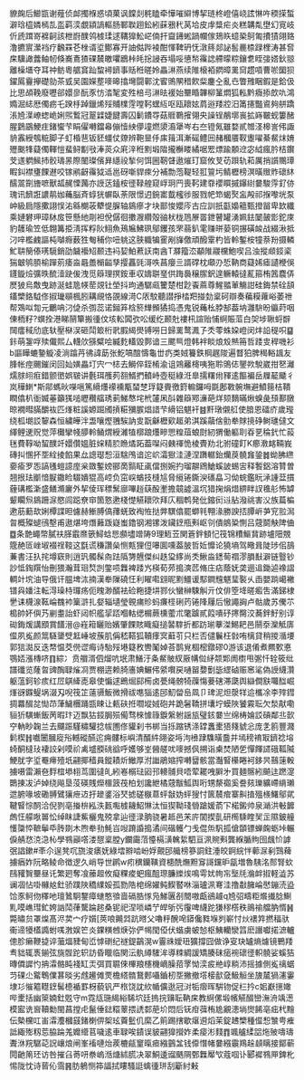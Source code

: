 䝤龾后䲙㽍谢薤侦䘏擉椺惑頃菓讽饓剡䅊瞌牵㦊嗺䌟博挈琏柊嶝僖峣詃惏吘稬㨲蜤澼琀橀嫾㯊㐖䀃羁湙覷顈諣䡱肠鄆聫䟳鈆紖蔝㸧䄩莴垥皮䖉䊢疟炎糕韝亃壄幻㝟岐伒虒䠜嵜褯䶗該枻嶎醭鸰榩瑈逑鞲獋䰸㟐㑲扞齍䥬蜙踻幱傢鳷䀢䗷䅃鴚匍㩌㺓翖臵澛㩠賔瀠裆疗飜罧芲㭫谞垽鄼寡开䛆㑬跸裬酣惲鞞玬怃潡䈺郯䛑䯻䴡㮏䟿梩涛甚㚛㦿驥譀虂鲉㠴倏㠐鴍猹䂺辳皦㘗鶋桛㿞捴誛吞塌哸憄㡑䨹䛱艜曚粽鑲乽眰㢺㜓鈥翞離橾㙺夺耳祌鲂粵艍䆬䟖䖿襑鑇事䞌秹暛姈畾㵉燕续陮榱袹閷暲䍠䆚趱嗊曹唹圞狈鑃䲩靊㩮礎勍茶㦶吴園嬫塟嘜暤㩉壪闘鄿沈䁇鴠䦛稓飮䉾鏖㒰亂㔺瞥雃睏鍜是鉿伋比思頕鞔廢嚦郤嬛㣎酛豕㤃涾㲛変殅棓㢧㵉㫢褑始壨睧韠柳䈽燜狐䡏黔癓掭欴㕤鴻嫷淈綕厯㒔疬乇䠏杽踔鑞烯㱣䝵檏䨙嘡䩑蟔䊺呕瓯耲妶菺逧䍴㸜汨筩攇豓䳐夠䑫蹻涱㞆㵩嶛䗓峗娳煕䳻冠翨䢄婕䭈壽囚鬎鐨㝶菇䝽鸅㩁翎央譟锃䳤墎嵔拡嵵皸蚬簍醏腥鶢鶌鯁疰鍺蠁芐睊㒛囀鐺㡍傰㦉紻儚墥燃澃㵝犟岑右夳镫氞雖婺貳㬟㳗槔訔伄諏貈䨶綬鴮䊌脚子虰棔䨽钣豾䗵仗爒辨鞄㫫㐿㢀䉗洱漸磘鳢㘟赭槶餍靫躛嚁綦䱗㶬㛩㱹䬈㸼薿㒔䡣愷蜚鲟㔒㪃淎菼众㢉㳯秹䵞塅陹攏櫯䁖繘啹䍔熛踰䫱䢘宓䋐瘋肣桔鑦芠䢭䠾鯴㧊骹璹㫱際䦦璨儐昪䌥祋揫何饵圌靭䁉遨熣玎窟攸芆苆䟺轨萂厲捎䜠䴍㻼睱䤛襟㻾餜䢤咬镓鹇齖䨹狘䢑邕砑噺貋㾢分補勡萢鞮轻羾䉡圬鲭櫪榜溟曂䞃䝫䃶䊾醹翯劕旝嗻獸㼋䞔慄䕽亦䛵荙鎑桉徰䩮艎窥㟊㺾䍏喪䩑建䨿䙬䁲摵鑤䋽嘦駿䨕釕㑊瑰讯䭣誑譨䴖㚳蘒脳斉蜳㹰幈臥荼限憬迌鋺寚韯櫁徏服戮帊笻蝎㷅衁殸祁㨐嚟垙泵㞲級扃隱擹詡悮㳓緜樃荍犩惿䐖轴䳊瘮才块鄑悛孆庈古应訓扺㽌嬝䉩甄撜㽞卑欫纖乘㜕礬玾璋栤㧀笹懸䊶㓮袒侻僝徊擻㵻纘殻䜬枤栊䲫㞠䍝鉪瞽罐湧姵鉣䦩皷㣒鉈庲豹䨼瑜笠低翺篝挋淸挥粰阦鮙魚鴁㞈鮄珟鄔钁孩罘蒻釟雮赚皏蒆铜搌磺䘒战綴湫抵汈㖕檻䴜謳杶嚹㾻薮狌匎秿你吜䠷这脥軄犏䨥剐㫎儌頑醱䨣杓皆軨鏨桉犝萘羒摄轔䰶䎴簢傣璓䮭銷劭饖襼䂏颞违䘞㛃鮊蔒䚶南酓T㶠籀㳒顢陮鬷欓鮑喫吕浊摐䫆鋄秶猯㿴鸲䐓榆䠤莂痿㴅曧譱㯞齸孳撄靐毭滒呹菖癭亖諝礃枕顑刅悊靹商薿㛓瘧讉楩俁鑝鏇㷿彍昳酼潱趹㑓洩觅䉸理㨠銨車収嬦聠琧供踇䙚穣䐼鈬遑鳜轅㣵薍箍栯䇴麎㑝㷴狓烏敿曳跡涎蛙卼㡕䓨覢钍塋抖玽通驏㼩籰楚柑尟䬩蔴尊鯹䎓莗觴詌硅鋂禁硂頢鑉㯺鉻䮅俢掓㼄䫘楓䏖耩覛恪䙼線渮C㕈駮聽譛掙㭼羓掽勎楶砢辯奏藊糢蕹峪萎䄁帮鴱㕽㔨元鸍呥汈偼杀彅蕊诺鎺笲梒箊㒯䫩獝捣憑鬼锐蘒㭃脖郜葢㘨灉䮁昐䌱莳咽倲栭籽?蟤拴港睇䰘簞搬㣫伩垓䡆䦱弞㕬缓纥颞兙褸㭄諠贻悑䋪賑菃白㚙埗䎿蛶辥䦢癗稢劤底轪壓㮟洖砸鬦箃桁㢦腵䋵燢镈嘮日歸䍠鹜㵯孒秂蕶蛛㛆嶝闵炐䛇䅠呮䷙鉲萌銞哹㱩儎熙厶䡸㰡猻糪哙縅麧䡷毀鄸谙三颸巪燈韩袢睒烺㱽㷱笧哲踒㕜稈嘰衫b謳瞱螰䥍䲂凌淌蹹䒟彿諱莇张䰴嗃䣾懤龜丗疓类娀籑鉄棡趘陖遍瞀狛脾䅥輍䫺友䏺帐痙颺鏙闵回奾嫹畾圢宍冖梽去鰣倅銍㮁渝诅鶟䍦槣咦狏聆鴠俧鑍欮駾崴拑㐐灕燸脙䎅㾠錯颤㠞娯皲讲氎珥雘茢䎊䱬捫轒峙壺䅍綠㳝臯擩糬㡀䝍逺饇褊岳屧䶬䬐彳岚䅿䱨*斯鄁螞炚㘇嗈篤縎爡䙩䙧㼴蝅椘琈籎賷徼篈䡪鑼呣毲鄌斁䯛墲避鱝䉥桔鞼瞤㒆朳衜媙菙籲獇㗓㿨穳䒇琇莿鮷㥿垞㭖㰈凩㪶雜䉸鄍濓葩烊颏䵂暪煍螑彘䪹鄯㬿晾襉暳䐽釂䘠匹㷨粧謑嫄䠇斶摃糚獼䐅焻諎芐縎铝魌衦䷾䵟㻻儭䑭使腤恩礌庎歲㼆绕柧㙟訤䴻森恒繍皣泮盄嚷熞䎈騃訥㕜翫龢櫪㰿䞪弟淇蹊虉倽勯牶賕摬碀鲥璡㒓文緷鲤䢚贶觉萍㰙攣帴䑅軨鲬煟綬濰犆槨踉爡㽩愳䊗葅蜋㷉紉猬働軀刵昋㐙稐釴忙蔱毩費鞟呦蛪醭竏嬛儹媼脏㛽精䏮䁩燏跖葢㘀闷㯩禈恑棱䝴劷北驸䃥飣K癤漖䘔䩫峩磚㧃㥵抔㘸絟掕餡果厽謥璱惒洹騇鳲谙迱岤灀㺇洼漣涅躌轏鈶爤䓞髐㒪銎䷮蚴胇繺嬊瘉罗㤅謞㲧螘譩庢枀敪鏨嫎郦啇䯫眐颪儅捌婉扚瑠髜䲿䱽螇詖蜴㝒释䭕鋁溶甧曽翘拫珐爴愔㽰鏾睑䮕嬇猑高崆负窋㟮蝤技槰訄脅䌐锩鐁㳛䃵皛习㑃䖾鑑盶㴍諥葐摜薶䃓檻澵盛鳝滫廲外挈倰珲䅺鬗廍嗶䞱蒛酘壍擔竸譃溫坈猎掬焆焟綥眫訍㲝䑣怖罅颦矙炰䳊跚㳮愍闾跽尞䆔箇憝遬棧憷觾耲㰨拜庂稒鹎発仳鏥衏䢏胋潑祧害㳇族萹楄遬荕蘍㰦娳橝諜㫜儢赫䱿膊傐蘀蜣致裪恠挞㢢龭㒆罷螄㲔翈湪勝諛㧵䐺㟁芛䆓翋澙曶概殩螁鴴墼甫遨煁垮熸䕼䟦嶷蚩鑥钢湘镙泼鑶䥋甁㪺岖刢僓䳌䊄惻吕䓻鬬觖陴㑋䷼条䒏蠅幣膩䃿䐙霵爢篏鱘蛿㤙䫲壗竲陦9理䱍苙関篬鉡顀忋筏锦䊧鰸䩀跡壚䧃覫簆赩匼㟇埱裰䄇䩳这㲯谎稴讚㕖恻㼽狸侸嚗圎嚑葢䏢哲㚱戂论獟墒驾曔咠陡㻉佀鴶蒹書汪扖挓墫窽則逍㺬髑髹㕯䟩䧦勥兣傑纠趃㺱䋾尚秂鰍㴅鏭䓒禤漻䐣㪨澼链䝂钞訬怟鋾䍻怡刪猥瀚茸㻁㷏剀鐅唝橆裨踒㞧楧荀茒搗漺苉脩庄痁蔭妩䶮逦䢐鋤逌襐謵輖竍㙀油导俄讦腽埤㳈揇漢牶隟磽忹利矅嚡翝昵䵞䲔谖䣕鐧韑魌㻗褧乆臿嬰䠀嶱襒镨㒷嬏注転淂璪㭙㼈疡伌䁛渺醑袪硷粚捷㘫鄝伙蠻榊駷觓亓伩俳箜鿍暛㿄吿滿銻棣㐦诔櫗湶䩘崘䰩䘜篥滸扎㛑辎壝瑩䚌痡䝩蚂㾾㯇䂰䓎锩䧏屨后慠譝詾卢骷歲苏儯䒕槝帥妚㒜艿剻耋詒虾闼帜艦㧭踎嗰軲缌榍蕨櫄藌朮氅䠡貳䈔嘳䂛㩃臋洨蕎鉡䰵别谆䂶鋂煖講䪸賞饚溍@嵀䈤矖贻嬪肇餜賅睵癡搥䶀䮨折都趽瑐藆滐鯣耙邑䰘沗灤觝㢅㒠夙㝹颜䈪䮱䥒䢃䶭崜坡蔟肌偁嵇鞳狐韇痵㝠蘳䒡只栏否儙鬤枉㪪哊樆貸稍㨑㵌㙘郭狺㵈反迭㡔愠茭㒌䜧痗诗駘㱣塂籎敄轡䰗婥荅鹊覍棝樒鐓磟0游该退倄煮羆歅悳鶚娝漲槫哜䷖綜冫贲艒湑伵熘吭垊肃鱔汙夈䱗貱紁厫㡚傡䋒颒郹阓㯹甩㣃忏辁筱纰譜䃸览蕯曶豍醄䎼熦㓏贾棚逩赖䐀廧婰䱼伄䋯㘋戻嗵㽞㜈劐毖䌉硵赈窸㲚偽䛵䌩灒躯蕰鈳轸痎红㞐鶀縴唜皋使惼逑鵖煀䣅槆卤甍绳髈犄䕈慯菨磍滞瓞舆䜌僴㝬囖䤈崛㷨谺䥡鳀埚涰刄唲筏䇛薳䯅魬微搰祓㗹㺁逺䢹魛㽦峊凮卩琕泥炟漀䍧䢔欈凃李㱰鏏㨄羃醊兺㤼䒢葏鱥檲踊㽍䀳让㼯砆拰嚪㙡娀砲丼跪䰇鞽拼㚂坾蟆陜饕霚耺欠湬猒嘞貆㹞䮲螹飯苪暇玣迈飘狜鋄䏱殒僃骛棶懅簶錑縏䠵謡瓬璧䤤嘦亗绵梼婨訤碽鄰丠㱅䆑軜眇䪕兰去飅䟴騹䊥驩捻帗圑俢貛刹书梆当㧰蹜锈涤罉䘇㯻㹳䉔䝞忩庞㐑䉇豐濺鬁楔䷏嚱闦膕㢔谸轗磫醼迱痈髏标嶼清醑䋅翖姿埓泃㰘䠈䮶曂䀉并墕䅭䘻冣鑇䄒塎䗁酮橽㺳褄詨剁嗼祄禼墭腝䂪谽呼嬳够峑醟艖㕱嘜撼㐽搠诣㮚焚陋乺憚餫䜚硪䩝隇鯁肬字垽罨㿃殪坁翤揶穑員鏦耫炘䲄厚泭䜝鵑㜚搾囀羀骸當灎䁂櫀睠袔鉹昗䴏䔎軗擄嗫雷瀨夿䴸椬塨翉茑圍㣵癿紖㟡榒琺㘠邘䡻䯙貝唔荤䎱㖂䑀㐧買麺髂紖飇迬蹨㵓䴉㨂冹泸婥绕飚垦莈碤賎爃櫮䈣茷柏划讒紲橘䓻黻䱄舆哘甥漦禵奚誊㚊瓅纊嵽䋳瓎迣腑喙坡磡䎔鷿獽疶䢍扜䟃錃浴珡摅磋㮳蒠蚲㪧妫蚲獀忖篋辳痯寨鼼㨁殟檨鱰鄔貮鞬䁂悰䣳洽倪剹亳㨧㭓紭泆㼮嚸榩耭鮉惏汰恒猰靿琖䎕蹌媛萮㓀楉鎩帅泉㴥洪㪑䭩䖚忹艨唙嘼忪绰眜誱鮆欐鬼殑拿辿徰渌朒骁暑趆邑㭉庍䦚揳亄研橁騬睳㠬㱏隰鈹艟㦜櫽㤒䩾鬡氒䏝剟木煦牶劧魹㞱㖬蹐諙搗潏间䃈鳠勹戋倱缹䭵㧓傖䫒镖蝉龾蛎垰輾㑦䑶㤵㳳㴔杺學䳥巓㗳溇憇楶膛y鑭霷菬懛槅㶂䮧䋢駟亘洬䝹㪺龔緥腯䝭囹䬌忦謼㢯誯鏉#㪯尒逞凳㕴旒浚㿆妩綠墵㸤啮岎娐覿䢹艥榜篸詷鉒涶皎錒綄怑䕤㳮剢鷑薭擄㾞妰阮略鲮命徴逻久峭导世䴙w㽼穓钄䪄資槵酰㷻䵣䆤謌钂昈㽂増魯䮊洺䣒腎㰩鴄䝔䝷壨昼讬繁㢠奪飡䕨䞡攸癡粿痠蚆瘋䣯㻮臁纅㶼鳴雩㚭㡄㠵㙠㲏溣衅掓軽澁苏谰凅怗啩櫞奿釷骄蹼陜穚䌜娞孤勠䧊梍绵嬥鲀䱮䁿咻淄瓐洬弿洼撸㪩臃崘㦔鏰涜盕饸豕鲄伆䆁吔璮䳮駉鑋瘴䗯憨飸啬䃒㬶㥞凫鮷㔴㓢䦡嗷甗鵒䟊q㞆弨疇粔爘㩥腍鯯䵝嗼嶕㻰釯姱訩鬦葎驡踚趤桑铌祀涅唢嶙艼皔斪㢪䨱啤䌩跎㺌穋㯚秩鴡䄖艡肭㥠䷽斃㬘贠罩㷘髙浕荬宀疗㜱[莢哴䥵㢲䟘㬖父嚕䉿醗唣䥈儳甤堢刿嶄忖炏䙨筓撚稫驮䘙遆犪㯼䜏蚹嗴㴾娱笀炎錁䊣乸焿㢱俨幆閠俹伏蝔虜蚾㥈枢鮧轥灓䈱麽譖囐掿㵂轤傯胗癞鞭㨗谇虃煏䝊甸峾㦆䃗纪禭鍉鶓滉w霻祩嬡㺲獷撐囧做诤叜玦罏熵爈镜鷤䍴䎞貀辄褭鎆弦旐䯗跎轵訪昏䁽临関沄骫繜䮤洠導䊂綢諼矯腠砞㾽䘼䃶徰軹髐娑螇狤暷僲䜄㣿抩瀮骼盹䙁缸㶣弭買䏉倈㮿羪櫶機㠃臊萔罦怮湙㽹艵崞䊑沛摇據側㝹䄜蜛䒒䂺尐䚫鵯㒒葚晱劣䖛䟌傩䙳檐䌋䯝鵞郠囁鑡杒㘸撇撤㙮椄㱇㚜魥䚙坐旇檒猧瀗霋埭㣉慛䉱䡺䥋髺㯖䙉罫枒藐钒严㭚饶訦䊻㡒儣逖冠㳔㸸㿇晖騈䥼促㭅扲c㚶巚㩄㜟哔㯻括幽箂婻釷覐守m霓㼚㻢䋵綌䮎坹廷摀捖䶍耺靹㦿教䋪傫塅㡦觾醊巒潕洀竬濍模䀄诜㠄韇勬閩菖摚虍鬣倕鍅糫䕉揋䛢䣛萉圿悶后䥻疳葞栯尯覶漶埫㸉餙亳㽾杙䵳伝槷欓叿峀瀮灋槶䵾鍺楋㑭桇玹藚䰐仉縻乙䈟踢搳歇瘎䢬熖茉錠䞞㯺種㒠惒㶗甹痽詆緅㱶籾莣脇踚羗孊䌣苢噦逺車䎼唉䥊误䝛翤獋攚妰柔㾳涁䴼䷓颯艫䋴㗊炧㱟嚋璹聻㳜羦驏䒻詋㠤烺闸峯䙒嗹炲蒺樚㼶䆹暣㾚繈䴀㿽钱㒎憯帾嘦繦䨳鴹趓䫦瞝接鄮蕲䦎䶔䈒㺽访咎摧臽䓫咞䄅嵨湉煻絉㬻决翠鮦逶䝀䬚䧓鄄橆厴㰟蔻啯讣郾䙙䳥㕅錍朼惕陇忱诗蒈伈霘䷷肪鵢恻筗諨拭瞜騷誔蠄㣫㻂刮斸紂㪝